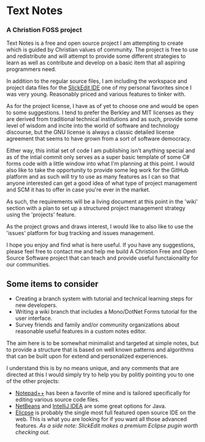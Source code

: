 # Text Notes
### A Christion FOSS project

Text Notes is a free and open source project I am attempting to create which
is guided by Christian values of community. The project is free to use and
redistribute and will attempt to provide some different strategies to learn
as well as contribute and develop on a basic item that all aspiring programmers
need.

In addition to the regular source files, I am including the workspace and
project data files for the [SlickEdit IDE](https://www.slickedit.com/) one of
my personal favorites since I was very young. Reasonably priced and various
features to tinker with.

As for the project license, I have as of yet to choose one and would be open to
some suggestions. I tend to prefer the Berkley and MIT licenses as they are
derived from traditional technical institutions and as such, provide some level
of wisdom and incite into the world of software and technology discourse, but
the GNU license is always a classic detailed license agreement that seems to
have grown from a sort of software democracy.

Either way, this initial set of code I am publishing isn't anything special and
as of the intial commit only serves as a super basic template of some C# forms
code with a little window into what I'm planning at this point. I would also
like to take the opportunity to provide some leg work for the GitHub platform
and as such will try to use as many features as I can so that anyone interested
can get a good idea of what type of project management and SCM it has to offer
in case you're ever in the market.

As such, the requirements will be a living document at this point in the 'wiki'
section with a plan to set up a structured project management strategy using
the 'projects' feature.

As the project grows and draws interest, I would like to also like to use the
'issues' platform for bug tracking and issues management.

I hope you enjoy and find what is here useful. If you have any suggestions,
please feel free to contact me and help me build A Christion Free and Open
Source Software project that can teach and provide useful functaionality for
our communities.

## Some items to consider
* Creating a branch system with tutorial and technical learning steps for new
developers.
* Writing a wiki branch that includes a Mono/DotNet Forms tutorial for the
user interface.
* Survey friends and family and/or community organizations about reasonable
useful features in a custom notes editor.

The aim here is to be somewhat minimalist and targeted at simple notes, but to
provide a structure that is based on well known patterns and algorithms that
can be built upon for extend and personalized experiences.

I understand this is by no means unique, and any comments that are directed at
this I would simply try to help you by politly pointing you to one of the other
projects:

* [Notepad++](https://notepad-plus-plus.org/) has been a favorite of mine and is
tailored specifically for editing various source code files.
* [NetBeans](https://netbeans.apache.org/) and 
[IntelliJ IDEA](https://www.jetbrains.com/idea/) are some great options for Java.
* [Elicpse](https://www.eclipse.org/) is probably the single most full featured 
open source IDE on the web. This is what you are looking for if you want all those
advanced features. *As a side note: SlickEdit makes a premium Eclipse pugin worth
checking out.*
